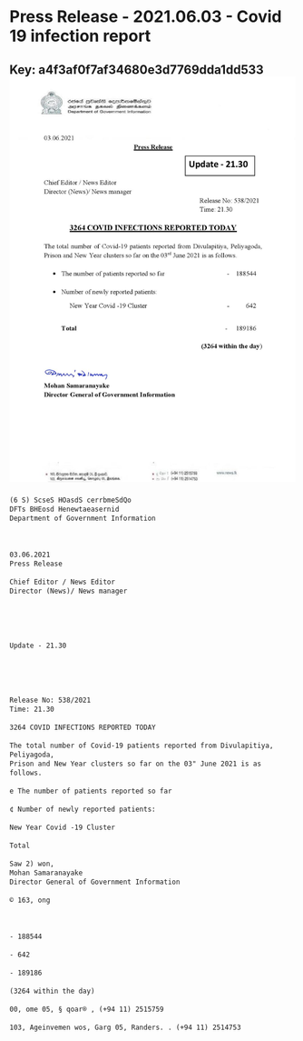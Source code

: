 # Press Release - 2021.06.03 - Covid 19 infection report 
Key: a4f3af0f7af34680e3d7769dda1dd533 
![img](img/a4f3af0f7af34680e3d7769dda1dd533.jpg)
---
```
(6 S) ScseS HOasdS cerrbmeSdQo
DFTs BHEosd Henewtaeasernid
Department of Government Information

 

03.06.2021
Press Release

Chief Editor / News Editor
Director (News)/ News manager

 

 

Update - 21.30

 

 

Release No: 538/2021
Time: 21.30

3264 COVID INFECTIONS REPORTED TODAY

The total number of Covid-19 patients reported from Divulapitiya, Peliyagoda,
Prison and New Year clusters so far on the 03" June 2021 is as follows.

e The number of patients reported so far

¢ Number of newly reported patients:

New Year Covid -19 Cluster

Total

Saw 2) won,
Mohan Samaranayake
Director General of Government Information

© 163, ong

 

- 188544

- 642

- 189186

(3264 within the day)

00, ome 05, § qoar® , (+94 11) 2515759

103, Ageinvemen wos, Garg 05, Randers. . (+94 11) 2514753

```
